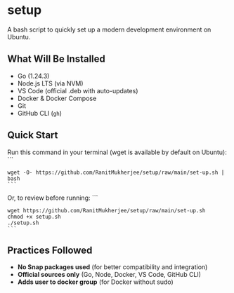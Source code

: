 # setup

A bash script to quickly set up a modern development environment on Ubuntu.

## What Will Be Installed

- Go (1.24.3)
- Node.js LTS (via NVM)
- VS Code (official .deb with auto-updates)
- Docker & Docker Compose
- Git
- GitHub CLI (`gh`)

## Quick Start

Run this command in your terminal (wget is available by default on Ubuntu):
    ```
    
    wget -O- https://github.com/RanitMukherjee/setup/raw/main/set-up.sh | bash
    ```

Or, to review before running:
    ```
    
    wget https://github.com/RanitMukherjee/setup/raw/main/set-up.sh
    chmod +x setup.sh
    ./setup.sh
    ```


## Practices Followed

- **No Snap packages used** (for better compatibility and integration)
- **Official sources only** (Go, Node, Docker, VS Code, GitHub CLI)
- **Adds user to docker group** (for Docker without sudo)

